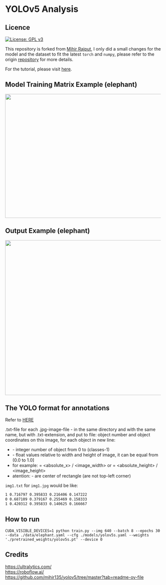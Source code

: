 # YOLOv5 Analysis

## Licence
[![License: GPL v3](https://img.shields.io/badge/License-GPLv3-blue.svg)](https://www.gnu.org/licenses/gpl-3.0)

This repository is forked from [Mihir Rajput](https://github.com/mihir135), I only did a small changes for the model and the dataset to fit the latest `torch` and `numpy`, please refer to the origin [repository](https://github.com/mihir135/yolov5) for more details.

For the tutorial, please visit [here](https://pub.towardsai.net/yolo-v5-is-here-custom-object-detection-tutorial-with-yolo-v5-12666ee1774e).

## Model Training Matrix Example (elephant)
<p align="center">
  <img width="700" height="400" src="https://github.com/JoshuaQSH/torch-deepimportance/tree/yolo/yolov5/weights_elephant/results.png">
</p>

## Output Example (elephant)
<p align="center">
  <img width="700" height="500" src="https://github.com/JoshuaQSH/torch-deepimportance/tree/yolo/yolov5/output_elephant_img/output_.gif">
</p> 

## The YOLO format for annotations

Refer to [HERE](https://github.com/AlexeyAB/Yolo_mark/issues/60)

.txt-file for each .jpg-image-file - in the same directory and with the same name, but with .txt-extension, and put to file: object number and object coordinates on this image, for each object in new line: <object-class> <x> <y> <width> <height>

- <object-class> - integer number of object from 0 to (classes-1)
- <x> <y> <width> <height> - float values relative to width and height of image, it can be equal from (0.0 to 1.0]
- for example: <x> = <absolute_x> / <image_width> or <height> = <absolute_height> / <image_height>
- atention: <x> <y> - are center of rectangle (are not top-left corner)

`img1.txt` for `img1.jpg` would be like:
```txt
1 0.716797 0.395833 0.216406 0.147222
0 0.687109 0.379167 0.255469 0.158333
1 0.420312 0.395833 0.140625 0.166667
```

## How to run

```shell
CUDA_VISIBLE_DEVICES=1 python train.py --img 640 --batch 8 --epochs 30 --data ./data/elephant.yaml --cfg ./models/yolov5s.yaml --weights './pretrained_weights/yolov5s.pt' --device 0
```

## Credits
https://ultralytics.com/ <br/>
https://roboflow.ai/ <br/>
https://github.com/mihir135/yolov5/tree/master?tab=readme-ov-file
